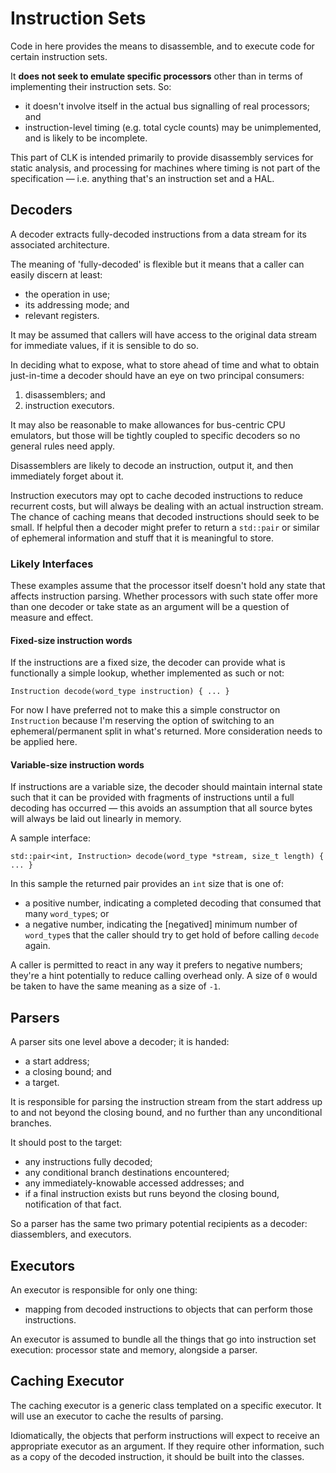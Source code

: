 #  Instruction Sets

Code in here provides the means to disassemble, and to execute code for certain instruction sets.

It **does not seek to emulate specific processors** other than in terms of implementing their instruction sets. So:
* it doesn't involve itself in the actual bus signalling of real processors; and
* instruction-level timing (e.g. total cycle counts) may be unimplemented, and is likely to be incomplete. 

This part of CLK is intended primarily to provide disassembly services for static analysis, and processing for machines where timing is not part of the specification — i.e. anything that's an instruction set and a HAL.

## Decoders

A decoder extracts fully-decoded instructions from a data stream for its associated architecture. 

The meaning of 'fully-decoded' is flexible but it means that a caller can easily discern at least:  
* the operation in use;
* its addressing mode; and
* relevant registers.

It may be assumed that callers will have access to the original data stream for immediate values, if it is sensible to do so.

In deciding what to expose, what to store ahead of time and what to obtain just-in-time a decoder should have an eye on two principal consumers:
1. disassemblers; and
2. instruction executors.

It may also be reasonable to make allowances for bus-centric CPU emulators, but those will be tightly coupled to specific decoders so no general rules need apply. 

Disassemblers are likely to decode an instruction, output it, and then immediately forget about it.

Instruction executors may opt to cache decoded instructions to reduce recurrent costs, but will always be dealing with an actual instruction stream. The chance of caching means that decoded instructions should seek to be small. If helpful then a decoder might prefer to return a `std::pair` or similar of ephemeral information and stuff that it is meaningful to store.

### Likely Interfaces

These examples assume that the processor itself doesn't hold any state that affects instruction parsing. Whether processors with such state offer more than one decoder or take state as an argument will be a question of measure and effect.  

#### Fixed-size instruction words

If the instructions are a fixed size, the decoder can provide what is functionally a simple lookup, whether implemented as such or not:

    Instruction decode(word_type instruction) { ... }

For now I have preferred not to make this a simple constructor on `Instruction` because I'm reserving the option of switching to an ephemeral/permanent split in what's returned. More consideration needs to be applied here.

#### Variable-size instruction words

If instructions are a variable size, the decoder should maintain internal state such that it can be provided with fragments of instructions until a full decoding has occurred — this avoids an assumption that all source bytes will always be laid out linearly in memory.

A sample interface:

    std::pair<int, Instruction> decode(word_type *stream, size_t length) { ... }

In this sample the returned pair provides an `int` size that is one of:
* a positive number, indicating a completed decoding that consumed that many `word_type`s; or
* a negative number, indicating the [negatived] minimum number of `word_type`s that the caller should try to get hold of before calling `decode` again.

A caller is permitted to react in any way it prefers to negative numbers; they're a hint potentially to reduce calling overhead only. A size of `0` would be taken to have the same meaning as a size of `-1`.  

## Parsers

A parser sits one level above a decoder; it is handed:
* a start address;
* a closing bound; and
* a target.

It is responsible for parsing the instruction stream from the start address up to and not beyond the closing bound, and no further than any unconditional branches.

It should post to the target:
* any instructions fully decoded;
* any conditional branch destinations encountered;
* any immediately-knowable accessed addresses; and
* if a final instruction exists but runs beyond the closing bound, notification of that fact.

So a parser has the same two primary potential recipients as a decoder: diassemblers, and executors.

## Executors

An executor is responsible for only one thing:
* mapping from decoded instructions to objects that can perform those instructions.

An executor is assumed to bundle all the things that go into instruction set execution: processor state and memory, alongside a parser.

## Caching Executor

The caching executor is a generic class templated on a specific executor. It will use an executor to cache the results of parsing. 

Idiomatically, the objects that perform instructions will expect to receive an appropriate executor as an argument. If they require other information, such as a copy of the decoded instruction, it should be built into the classes. 
